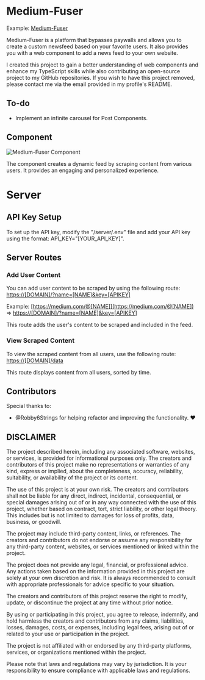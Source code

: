 # Medium-Fuser

Example: [Medium-Fuser](https://mediumfuser.site/)

Medium-Fuser is a platform that bypasses paywalls and allows you to create a custom newsfeed based on your favorite users. It also provides you with a web component to add a news feed to your own website.

I created this project to gain a better understanding of web components and enhance my TypeScript skills while also contributing an open-source project to my GitHub repositories. If you wish to have this project removed, please contact me via the email provided in my profile's README.

## To-do
- Implement an infinite carousel for Post Components.

## Component
![Medium-Fuser Component](https://github.com/CallumAS/Medium-Fuser/assets/53473235/d6cb1726-9323-4f4d-93d8-631961bf2374)

The component creates a dynamic feed by scraping content from various users. It provides an engaging and personalized experience.

# Server
## API Key Setup
To set up the API key, modify the "/server/.env" file and add your API key using the format: API_KEY="[YOUR_API_KEY]".

## Server Routes
### Add User Content
You can add user content to be scraped by using the following route: [https://[DOMAIN]/?name=[NAME]&key=[APIKEY]](https://[DOMAIN]/?name=[NAME]&key=[APIKEY])

Example: [https://medium.com/@[NAME]](https://medium.com/@[NAME]) => [https://[DOMAIN]/?name=[NAME]&key=[APIKEY]](https://[DOMAIN]/?name=[NAME]&key=[APIKEY])

This route adds the user's content to be scraped and included in the feed.

### View Scraped Content
To view the scraped content from all users, use the following route: [https://[DOMAIN]/data](https://[DOMAIN]/data)

This route displays content from all users, sorted by time.

## Contributors
Special thanks to:
- @Robby6Strings for helping refactor and improving the functionality. ❤️

## DISCLAIMER

The project described herein, including any associated software, websites, or services, is provided for informational purposes only. The creators and contributors of this project make no representations or warranties of any kind, express or implied, about the completeness, accuracy, reliability, suitability, or availability of the project or its content.

The use of this project is at your own risk. The creators and contributors shall not be liable for any direct, indirect, incidental, consequential, or special damages arising out of or in any way connected with the use of this project, whether based on contract, tort, strict liability, or other legal theory. This includes but is not limited to damages for loss of profits, data, business, or goodwill.

The project may include third-party content, links, or references. The creators and contributors do not endorse or assume any responsibility for any third-party content, websites, or services mentioned or linked within the project.

The project does not provide any legal, financial, or professional advice. Any actions taken based on the information provided in this project are solely at your own discretion and risk. It is always recommended to consult with appropriate professionals for advice specific to your situation.

The creators and contributors of this project reserve the right to modify, update, or discontinue the project at any time without prior notice.

By using or participating in this project, you agree to release, indemnify, and hold harmless the creators and contributors from any claims, liabilities, losses, damages, costs, or expenses, including legal fees, arising out of or related to your use or participation in the project.

The project is not affiliated with or endorsed by any third-party platforms, services, or organizations mentioned within the project.

Please note that laws and regulations may vary by jurisdiction. It is your responsibility to ensure compliance with applicable laws and regulations.


